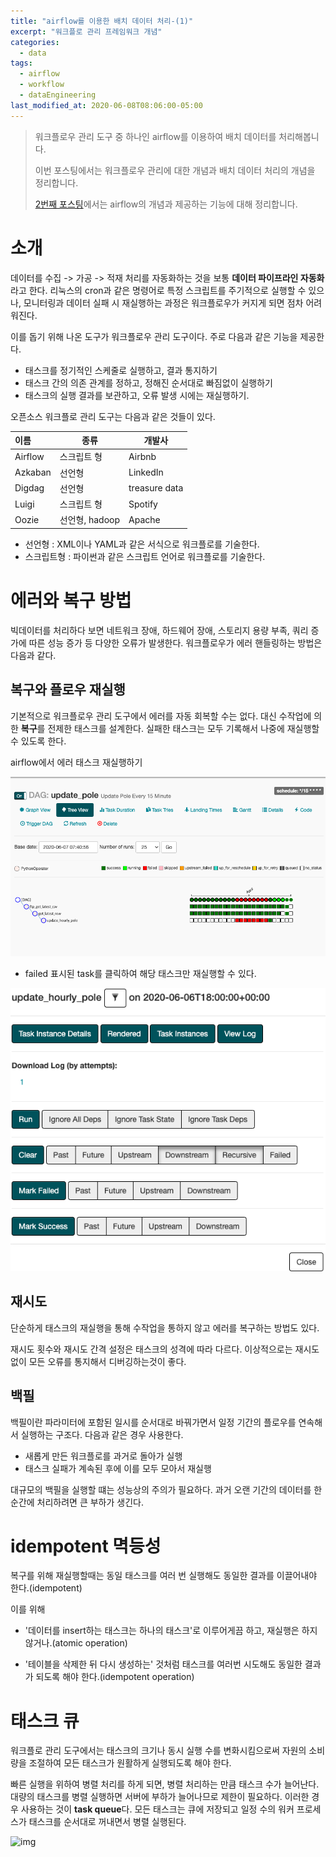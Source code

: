 ```yaml
---
title: "airflow를 이용한 배치 데이터 처리-(1)"
excerpt: "워크플로 관리 프레임워크 개념"
categories:
  - data
tags:
  - airflow
  - workflow
  - dataEngineering
last_modified_at: 2020-06-08T08:06:00-05:00
---
```


> 워크플로우 관리 도구 중 하나인 airflow를 이용하여 배치 데이터를 처리해봅니다. 
>
> 이번 포스팅에서는 워크플로우 관리에 대한 개념과 배치 데이터 처리의 개념을 정리합니다.
>
> [2번째 포스팅](/data/airflow_2)에서는 airflow의 개념과 제공하는 기능에 대해 정리합니다.

# 소개

데이터를 수집 -> 가공 -> 적재 처리를 자동화하는 것을 보통 **데이터 파이프라인 자동화**라고 한다. 리눅스의 cron과 같은 명령어로 특정 스크립트를 주기적으로 실행할 수 있으나, 모니터링과 데이터 실패 시 재실행하는 과정은 워크플로우가 커지게 되면 점차 어려워진다.

이를 돕기 위해 나온 도구가 워크플로우 관리 도구이다. 주로 다음과 같은 기능을 제공한다.

- 태스크를 정기적인 스케줄로 실행하고, 결과 통지하기
- 태스크 간의 의존 관계를 정하고, 정해진 순서대로 빠짐없이 실행하기
- 태스크의 실행 결과를 보관하고, 오류 발생 시에는 재실행하기.

오픈소스 워크플로 관리 도구는 다음과 같은 것들이 있다.

| 이름    | 종류           | 개발사        |
| :------ | -------------- | ------------- |
| Airflow | 스크립트 형    | Airbnb        |
| Azkaban | 선언형         | LinkedIn      |
| Digdag  | 선언형         | treasure data |
| Luigi   | 스크립트 형    | Spotify       |
| Oozie   | 선언형, hadoop | Apache        |

- 선언형 : XML이나 YAML과 같은 서식으로 워크플로를 기술한다.
- 스크립트형 : 파이썬과 같은 스크립트 언어로 워크플로를 기술한다.

# 에러와 복구 방법

빅데이터를 처리하다 보면 네트워크 장애, 하드웨어 장애, 스토리지 용량 부족, 쿼리 증가에 따른 성능 증가 등 다양한 오류가 발생한다. 워크플로우가 에러 핸들링하는 방법은 다음과 같다.

## 복구와 플로우 재실행

기본적으로 워크플로우 관리 도구에서 에러를 자동 회복할 수는 없다. 대신 수작업에 의한 **복구**를 전제한 태스크를 설계한다. 실패한 태스크는 모두 기록해서 나중에 재실행할수 있도록 한다.

airflow에서 에러 태스크 재실행하기

![image-20200609095551202](/assets/images/airflow/image-20200609095551202.png)

- failed 표시된 task를 클릭하여 해당 태스크만 재실행할 수 있다.

![image-20200609095712028](/assets/images/airflow/image-20200609095712028.png)

## 재시도

단순하게 태스크의 재실행을 통해 수작업을 통하지 않고 에러를 복구하는 방법도 있다.

재시도 횟수와 재시도 간격 설정은 태스크의 성격에 따라 다르다. 이상적으로는 재시도 없이 모든 오류를 통지해서 디버깅하는것이 좋다.

## 백필

백필이란 파라미터에 포함된 일시를 순서대로 바꿔가면서 일정 기간의 플로우를 연속해서 실행하는 구조다. 다음과 같은 경우 사용한다.

- 새롭게 만든 워크플로를 과거로 돌아가 실행
- 태스크 실패가 계속된 후에 이를 모두 모아서 재실행

대규모의 백필을 실행할 떄는 성능상의 주의가 필요하다. 과거 오랜 기간의 데이터를 한순간에 처리하려면 큰 부하가 생긴다.

# idempotent 멱등성

복구를 위해 재실행할때는 동일 태스크를 여러 번 실행해도 동일한 결과를 이끌어내야 한다.(idempotent)

이를 위해 

- '데이터를 insert하는 태스크는 하나의 태스크'로 이루어게끔 하고,  재실행은 하지 않거나.(atomic operation)

- '테이블을 삭제한 뒤 다시 생성하는' 것처럼 태스크를 여러번 시도해도 동일한 결과가 되도록 해야 한다.(idempotent operation)

# 태스크 큐

워크플로 관리 도구에서는 태스크의 크기나 동시 실행 수를 변화시킴으로써 자원의 소비량을 조절하여 모든 태스크가 원활하게 실행되도록 해야 한다.

빠른 실행을 위하여 병렬 처리를 하게 되면, 병렬 처리하는 만큼 태스크 수가 늘어난다. 대량의 태스크를 병렬 실행하면 서버에 부하가 늘어나므로 제한이 필요하다. 이러한 경우 사용하는 것이 **task queue**다. 모든 태스크는 큐에 저장되고 일정 수의 워커 프로세스가 태스크를 순서대로 꺼내면서 병렬 실행된다.

![img](https://www.dropbox.com/s/ofbftr7xz9az4jc/Screenshot%202020-02-12%2022.12.42.png?raw=1)

